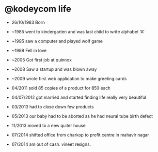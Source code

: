 @kodeycom  life
===============

- 26/10/1983 Born
- ~1985 went to kindergarten and was last child to write alphabet 'A'

- ~1995 saw a computer and played wolf game
- ~1998 Fell in love
- ~2005 Got first job at quinnox
- ~2008 Saw a startup and was blown away
- ~2009 wrote first web application to make greeting cards 
- 04/2011 sold 85 copies of a product for 850 each 
- 04/07/2012 got married and started finding life really very beautiful
- 03/2013 had to close down few products 
- 05/2013 our baby had to be aborted as he had neural tube birth defect 
- 11/2013 moved to a new quiter house
- 07/2014 shifted office from charkop to profit centre in mahavir nagar
- 07/2014 am out of cash. vineet resigns.

